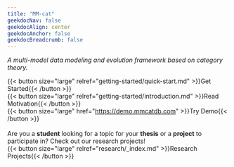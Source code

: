 ```yaml
---
title: "MM-cat"
geekdocNav: false
geekdocAlign: center
geekdocAnchor: false
geekdocBreadcrumb: false
---
```


*A multi-model data modeling and evolution framework based on category theory.*

{{< button size="large" relref="getting-started/quick-start.md" >}}Get Started{{< /button >}}
<br />
{{< button size="large" relref="getting-started/introduction.md" >}}Read Motivation{{< /button >}}
<br />
{{< button size="large" href="https://demo.mmcatdb.com" >}}Try Demo{{< /button >}}
<br />
<br />
Are you a **student** looking for a topic for your **thesis** or a **project** to participate in? Check out our research projects!
<br />
{{< button size="large" relref="research/_index.md" >}}Research Projects{{< /button >}}
